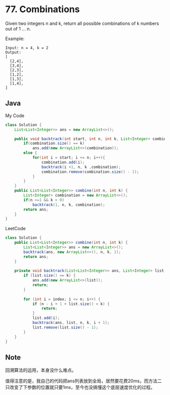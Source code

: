 # 77. Combinations

Given two integers n and k, return all possible combinations of k numbers out of 1 ... n.

Example:

```
Input: n = 4, k = 2
Output:
[
  [2,4],
  [3,4],
  [2,3],
  [1,2],
  [1,3],
  [1,4],
]
```

## Java

My Code
```java
class Solution {
    List<List<Integer>> ans = new ArrayList<>();

    public void backtrack(int start, int n, int k, List<Integer> combination){
        if(combination.size() == k)
            ans.add(new ArrayList<>(combination));
        else {
            for(int i = start; i <= n; i++){
                combination.add(i);
                backtrack(i +1, n, k ,combination);
                combination.remove(combination.size() - 1);
            }
        }
    }
    public List<List<Integer>> combine(int n, int k) {
        List<Integer> combination = new ArrayList<>();
        if(n >=1 && k > 0)
            backtrack(1, n, k, combination);
        return ans;
    }
}
```

LeetCode

```java
class Solution {
    public List<List<Integer>> combine(int n, int k) {
        List<List<Integer>> ans = new ArrayList<>();
        backtrack(ans, new ArrayList<>(), n, k, 1);
        return ans;
    }
    
    private void backtrack(List<List<Integer>> ans, List<Integer> list, int n, int k, int index) {
        if (list.size() == k) {
            ans.add(new ArrayList<>(list));
            return;
        }
        
        for (int i = index; i <= n; i++) {
            if (n - i + 1 + list.size() < k) {
			    return;
		    }
            list.add(i);
            backtrack(ans, list, n, k, i + 1);
            list.remove(list.size() - 1);
        }
    }
}
```

## Note

回溯算法的运用，本身没什么难点。

值得注意的是，我自己的代码把ans列表放到全局，居然要花费20ms，而方法二只改变了下参数的位置就只要1ms，至今也没搞懂这个底层速度优化的过程。


